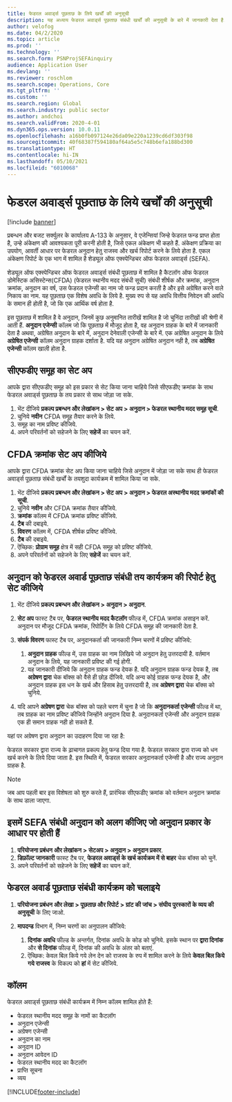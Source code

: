 ```yaml
---
title: फेडरल अवार्ड्स पूछताछ के लिये खर्चों की अनुसूची
description: यह अध्याय फेडरल अवार्ड्स पूछताछ संबंधी खर्चों की अनुसूची के बारे में जानकारी देता है.
author: velofog
ms.date: 04/2/2020
ms.topic: article
ms.prod: ''
ms.technology: ''
ms.search.form: PSNProjSEFAinquiry
audience: Application User
ms.devlang: ''
ms.reviewer: roschlom
ms.search.scope: Operations, Core
ms.tgt_pltfrm: ''
ms.custom: ''
ms.search.region: Global
ms.search.industry: public sector
ms.author: andchoi
ms.search.validFrom: 2020-4-01
ms.dyn365.ops.version: 10.0.11
ms.openlocfilehash: a16b0fb097124e26da09e220a1239cd6df303f98
ms.sourcegitcommit: 40f68387f594180af64a5e5c748b6efa188bd300
ms.translationtype: HT
ms.contentlocale: hi-IN
ms.lasthandoff: 05/10/2021
ms.locfileid: "6010068"
---
```

# <a name="schedule-of-expenditures-of-federal-awards-inquiry"></a>फेडरल अवार्ड्स पूछताछ के लिये खर्चों की अनुसूची

[!include [banner](../includes/banner.md)]

प्रबन्धन और बजट सर्क्युलर के कार्यालय A-133 के अनुसार, वे एजेन्सियां जिन्हे फेडरल फन्ड प्राप्त होता है, उन्हे अंकेक्षण की आवश्यकता पूरी करनी होती है, जिसे एकल अंकेक्षण भी कहते हैं. अंकेक्षण प्रक्रिया का उपयोग, आवर्ती आधार पर फेडरल अनुदान हेतु राजस्व और खर्च रिपोर्ट करने के लिये होता है. एकल अंकेक्षण रिपोर्ट के एक भाग में शामिल है शेड्यूल ऑफ एक्स्पेन्डिचर ऑफ फेडरल अवार्ड्स (SEFA).

शेड्यूल ऑफ एक्स्पेन्डिचर ऑफ फेडरल अवार्ड्स संबंधी पूछताछ में शामिल है कैटलॉग ऑफ फेडरल डोमेस्टिक असिस्टेन्स(CFDA) (फेडरल स्थानीय मदद संबंधी सूची) संबंधी शीर्षक और क्रमांक, अनुदान क्रमांक, अनुदान का वर्ष, उस फेडरल एजेन्सी का नाम जो फन्ड प्रदान करती है और इसे अग्रेषित करने वाले निकाय का नाम. यह पूछताछ एक विशेष अवधि के लिये है. मुख्य रुप से यह अवधि वित्तीय निवेदन की अवधि के समान ही होती है, जो कि एक आर्थिक वर्ष होता है.

इस पूछताछ में शामिल है वे अनुदान, जिनमें कुछ अनुमानित तारीखें शामिल है जो चुनिंदा तारीखों की श्रेणी में आती हैं. **अनुदान एजेन्सी** कॉलम जो कि पूछताछ में मौजूद होता है, वह अनुदान ग्राहक के बारे में जानकारी देता है अथवा, अग्रेषित अनुदान के बारे में, अनुदान देनेवाली एजेन्सी के बारे में. एक अग्रेषित अनुदान के लिये **अग्रेषित एजेन्सी** कॉलम अनुदान ग्राहक दर्शाता है. यदि यह अनुदान अग्रेषित अनुदान नही है, तब **अग्रेषित एजेन्सी** कॉलम खाली होता है.

## <a name="set-up-the-cfda-clusters"></a>सीएफडीए समूह का सेट अप

आपके द्वारा सीएफडीए समूह को इस प्रकार से सेट किया जाना चाहिये जिसे सीएफडीए क्रमांक के साथ फेडरल अवार्ड्स पूछताछ के तय प्रकार से साथ जोड़ा जा सके.

1. भेंट दीजिये **प्रकल्प प्रबन्धन और लेखांकन \> सेट अप \> अनुदान \> फेडरल स्थानीय मदद समूह सूची**.
2. चुनिये **नवीन** CFDA समूह तैयार करने के लिये.
3. समूह का नाम प्रविष्ट कीजिये.
4. अपने परिवर्तनों को सहेजने के लिए **सहेजें** का चयन करें.

## <a name="set-up-cfda-numbers"></a>CFDA क्रमांक सेट अप कीजिये

आपके द्वारा CFDA क्रमांक सेट अप किया जाना चाहिये जिसे अनुदान में जोड़ा जा सके साथ ही फेडरल अवार्ड्स पूछताछ संबंधी खर्चों के तयशुदा कार्यक्रम में शामिल किया जा सके.

1. भेंट दीजिये **प्रकल्प प्रबन्धन और लेखांकन \> सेट अप \> अनुदान \> फेडरल अस्थानीय मदद क्रमांकों की सूची**.
2. चुनिये **नवीन** और CFDA क्रमांक तैयार कीजिये.
3. **क्रमांक** कॉलम में CFDA क्रमांक प्रविष्ट कीजिये.
4. **टैब** की दबाइये.
5. **विवरण** कॉलम में, CFDA शीर्षक प्रविष्ट कीजिये.
6. **टैब** की दबाइये.
7. ऎच्छिक: **प्रोग्राम समूह** क्षेत्र में सही CFDA समूह को प्रविष्ट कीजिये.
8. अपने परिवर्तनों को सहेजने के लिए **सहेजें** का चयन करें.

## <a name="set-up-grants-to-report-for-the-schedule-of-expenditures-of-federal-awards-inquiry"></a>अनुदान को फेडरल अवार्ड पूछताछ संबंधी तय कार्यक्रम की रिपोर्ट हेतु सेट कीजिये

1. भेंट दीजिये **प्रकल्प प्रबन्धन और लेखांकन \> अनुदान \> अनुदान**.
2. **सेट अप** फास्ट टैब पर, **फेडरल स्थानीय मदद कैटलॉग** फील्ड में, CFDA क्रमांक असाइन करें. अनुदान पर मौजूद CFDA क्रमांक, रिपोर्टिंग के लिये CFDA समूह की जानकारी देता है.
3. **संपर्क विवरण** फास्ट टैब पर, अनुदानकर्ता की जानकारी निम्न चरणों में प्रविष्ट कीजिये:

    1. **अनुदान ग्राहक** फील्ड में, उस ग्राहक का नाम लिखिये जो अनुदान हेतु उत्तरदायी है. वर्तमान अनुदान के लिये, यह जानकारी प्रविष्ट की गई होगी.
    2. यह जानकारी दीजिये कि अनुदान ग्राहक फन्ड देयक है. यदि अनुदान ग्राहक फन्ड देयक है, तब **अग्रेषण द्वारा** चेक बॉक्स को वैसे ही छोड़ दीजिये. यदि अन्य कोई ग्राहक फन्ड देयक है, और अनुदान ग्राहक इस धन के खर्च और हिसाब हेतु उत्तरदायी है, तब **अग्रेषण द्वारा** चेक बॉक्स को चुनिये.

4. यदि आपने **अग्रेषण द्वारा** चेक बॉक्स को पहले चरण में चुना है जो कि **अनुदानकर्ता एजेन्सी** फील्ड में था, तब ग्राहक का नाम प्रविष्ट कीजिये जिन्होंने अनुदान दिया है. अनुदानकर्ता एजेन्सी और अनुदान ग्राहक एक ही समान ग्राहक नही हो सकते हैं.

यहां पर अग्रेषण द्वारा अनुदान का उदाहरण दिया जा रहा है:

फेडरल सरकार द्वारा राज्य के ढ़ाचागत प्रकल्प हेतु फन्ड दिया गया है. फेडरल सरकार द्वारा राज्य को धन खर्च करने के लिये दिया जाता है. इस स्थिति में, फेडरल सरकार अनुदानकर्ता एजेन्सी है और राज्य अनुदान ग्राहक है.

> [!NOTE] 
> जब आप पहली बार इस विशेषता को शुरु करते हैं, प्रारंभिक सीएफडीए क्रमांक को वर्तमान अनुदान क्रमांक के साथ डाला जाएगा.

## <a name="exclude-grants-from-sefa-reporting-based-on-the-grant-type"></a>इसमें SEFA संबंधी अनुदान को अलग कीजिए जो अनुदान प्रकार के आधार पर होती हैं

1. **परियोजना प्रबंधन और लेखांकन \> सेटअप \> अनुदान \> अनुदान प्रकार**.
2. **डिफ़ॉल्ट जानकारी** फास्ट टैब पर, **फेडरल अवार्ड्स के खर्च कार्यक्रम में से बाहर** चेक बॉक्स को चुनें.
3. अपने परिवर्तनों को सहेजने के लिए **सहेजें** का चयन करें.

## <a name="run-the-schedule-of-expenditures-of-federal-awards-inquiry"></a>फेडरल अवार्ड पूछताछ संबंधी कार्यक्रम को चलाइये

1. **परियोजना प्रबंधन और लेखा \> पूछताछ और रिपोर्ट \> ग्रांट की जांच \> संघीय पुरस्कारों के व्यय की अनुसूची** के लिए जाओ.
2. **मापदन्ड** विभाग में, निम्न चरणों का अनुपालन कीजिये:

    1. **दिनांक अवधि** फील्ड के अन्तर्गत, दिनांक अवधि के कोड को चुनिये. इसके स्थान पर **द्वारा दिनांक** और **से दिनांक** फील्ड में, दिनांक की अवधि के अंतर को बताएं.
    2. ऎच्छिक: केवल बिल किये गये लेन देन को राजस्व के रुप में शामिल करने के लिये **केवल बिल किये गये राजस्व** के विकल्प को **हां** में सेट कीजिये.

## <a name="columns"></a>कॉलम

फेडरल अवार्ड्स पूछताछ संबंधी कार्यक्रम में निम्न कॉलम शामिल होते हैं:

- फेडरल स्थानीय मदद समूह के नामों का कैटलॉग
- अनुदान एजेन्सी
- अग्रेषण एजेन्सी
- अनुदान का नाम
- अनुदान ID
- अनुदान आवेदन ID
- फेडरल स्थानीय मदद का कैटलॉग
- प्राप्ति सूचना
- व्यय


[!INCLUDE[footer-include](../includes/footer-banner.md)]
